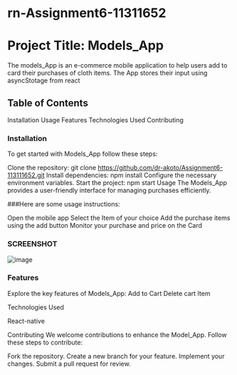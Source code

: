 # rn-Assignment6-11311652 

# Project Title: Models_App
The models_App is an e-commerce mobile application to help users add to card their purchases of cloth items. The App stores their input using asyncStotage from react

## Table of Contents
Installation
Usage
Features
Technologies Used
Contributing



### Installation
To get started with Models_App follow these steps:

Clone the repository:
git clone https://github.com/dr-akoto/Assignment6-113111652.git
Install dependencies:
npm install
Configure the necessary environment variables.
Start the project:
npm start
Usage
The Models_App provides a user-friendly interface for managing purchases efficiently.

###Here are some usage instructions:

Open the mobile app
Select the Item of your choice 
Add the purchase items using the add button
Monitor your purchase and price on the Card 

### SCREENSHOT
![image](https://github.com/dr-akoto/rn-Assignment6-11311652/assets/149382286/7e366a44-1e70-49e9-8960-b84b7e64b72b)

### Features
Explore the key features of Models_App:
Add to Cart
Delete cart Item


Technologies Used

React-native

Contributing
We welcome contributions to enhance the Model_App. Follow these steps to contribute:

Fork the repository.
Create a new branch for your feature.
Implement your changes.
Submit a pull request for review.
